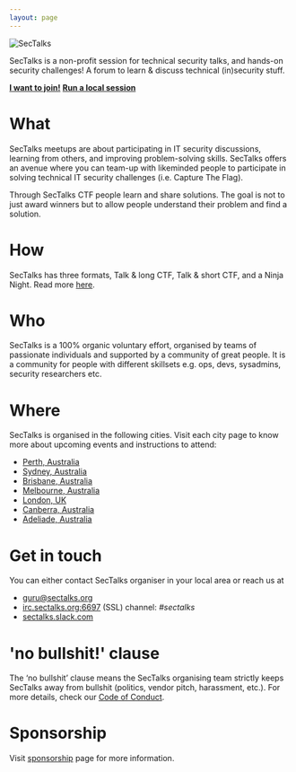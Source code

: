 ```yaml
---
layout: page
---
```


<img src="{{ site.baseurl }}/images/logo.png" alt="SecTalks" class="img-responsive">

SecTalks is a non-profit session for technical security talks, 
and hands-on security challenges! A forum to learn & discuss technical 
(in)security stuff. 

<div class="mt3 center">
  <a href="#where" class="button button-blue button-big"><strong>I want to join!</strong></a>
  <a href="{{ site.baseurl }}/yourcity/" class="button button-blue button-big"><strong>Run a local session</strong></a>
</div>

# What
SecTalks meetups are about participating in IT security discussions, learning from others, and improving problem-solving skills. 
SecTalks offers an avenue where you can team-up with likeminded people to participate in solving technical IT security challenges (i.e. Capture The Flag).

Through SecTalks CTF people learn and share solutions. The goal is not to just award winners but to allow people understand 
their problem and find a solution.

# How

SecTalks has three formats, Talk & long CTF, Talk &
short CTF, and a Ninja Night. Read more [here](./formats).

# Who

SecTalks is a 100% organic voluntary effort, organised by teams of passionate individuals and supported by
a community of great people. It is a community for people with different skillsets e.g. ops, devs, sysadmins, security researchers etc.

# Where

SecTalks is organised in the following cities. Visit each city page to know more about upcoming events
 and instructions to attend:

* [Perth, Australia](./perth)
* [Sydney, Australia](./sydney)
* [Brisbane, Australia](./brisbane)
* [Melbourne, Australia](./melbourne)
* [London, UK](./london)
* [Canberra, Australia](./canberra)
* [Adeliade, Australia](./adeliade)

# Get in touch

You can either contact SecTalks organiser in your local area or
reach us at
 
* [guru@sectalks.org](mailto:guru@sectalks.org)
* [irc.sectalks.org:6697](https://kiwiirc.com/client/irc.sectalks.org:+6697/sectalks) (SSL) channel: *#sectalks*
* [sectalks.slack.com](https://sectalks.slack.com)

# 'no bullshit!' clause
The ‘no bullshit’ clause means the SecTalks organising team strictly keeps
SecTalks away from bullshit (politics, vendor pitch, harassment, etc.). 
For more details, check our [Code of Conduct](./coc).

# Sponsorship
Visit [sponsorship](./sponsor) page for more information.
